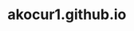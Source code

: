 # akocur1.github.io
<!DOCTYPE html>
<html>
    <head>
        <title>Andrew Kocur</title>
        <!-- Global site tag (gtag.js) - Google Analytics -->
        <script async src="https://www.googletagmanager.com/gtag/js?id=UA-118290903-1"></script>
        <script>
            window.dataLayer = window.dataLayer || [];
            function gtag(){dataLayer.push(arguments);}
            gtag('js', new Date());

            gtag('config', 'UA-118290903-1');
        </script>
    </head>
        <p style="text-align:center"><strong>Andrew Kocur</strong></p>
        <a href="http://hmpg.net/"><img src="https://media.licdn.com/dms/image/C4D03AQH_Isu9fFA6Vg/profile-displayphoto-shrink_200_200/0?e=1529247600&v=beta&t=vLulgdunyAeUqnUe2rp1A1UEWVewlw0XuQyB1WpsG2A"></a>
        <p><em>I'm a 20 year old guy who grew up in the great little town Poolesville, MD. I graduated from Poolesville High School's Humanities Magnet Program in 2016, and eventually I'd like to have a job in law enforcement.</em></p>
        <ul>
<!--Ranked list of my favorite sports teams-->
            <li style="font-family:impact;font-size:20px;background-color:yellowgreen;color:white">Favorite Sports Teams
                <ol>
                    <li style="font-family:Arial;font-size:18px;background-color:firebrick;color:white">US National Soccer Team - <a href="https://www.ussoccer.com/mens-national-team#tab-1">Homepage</a></li>
                    <li style="font-family:Verdana;font-size:14px;background-color:midnightblue;color:indianred">New England Revolution - <a href="https://www.revolutionsoccer.net/">Homepage</a></li>
                    <li style="font-family:Verdana;font-size:14px;background-color:royalblue;color:white">Chelsea FC - <a href="https://www.chelseafc.com/">Homepage</a></li>
                    <li style="font-family:Verdana;font-size:14px;background-color:navy;color:gainsboro">New England Patriots</li>
                    <li style="font-family:Calibri;font-size:10px;background-color:black;color:crimson">UMD Men's Soccer Team</li>     
                </ol>
            </li>
<!--List of some of my favorite passtimes-->
            <li style="font-family:impact;font-size:16px;background-color:goldenrod;color:gold">Favorite Things to Do
                <ul>
                    <li style="font-family:verdana;font-size:14px;background-color:yellowgreen;color:white">Play soccer</li>
                    <li style="font-family:calibri;font-size:12px;background-color:cornsilk;color:darkslategrey">Draw and design</li>
                    <li style="font-family:arial;font-size:10px;background-color:crimson;color:white">Watch YouTube</li>
                    <li style="font-family:verdana;font-size:8px;background-color:black;color:lawngreen">Play videogames</li>
                </ul>
            </li>
<!--List of jobs I've held sorted by those employed by UMD and those employed by some other entity-->
            <li style="font-family:impact;font-size:18px;background-color:cornsilk;color:darkred">Jobs I've had
                <ul>
                    <li style="font-family:verdana;font-size:17px;background-color:crimson;color:yellow">College Jobs
                        <ul>
                            <li style="font-family:calibri;font-size:16px;background-color:yellowgreen;color:crimson">UMD Intramural Referee - <a href="https://recwell.umd.edu/activities/intramural-sports">Homepage</a></li>
                            <li style="font-family:arial;font-size:15px;background-color:navy;color:gold">UMPD Student Police Aide - <a href="http://www.policeauxiliary.umd.edu/">Homepage</a></li>
                        </ul>
                    </li>
                    <li style="font-family:verdana;font-size:18px;background-color:goldenrod;color:navy">Other Jobs
                        <ul>
                            <li style="font-family:calibri;font-size:17px;background-color:crimson;color:yellow">McDonald's Restaurant Crew Member - <a href="https://www.mcdonalds.com/us/en-us.html">Homepage</a></li>
                            <li style="font-family:arial;font-size:16px;background-color:yellowgreen;color:white">US Soccer Federation Referee - <a href="https://www.ussoccer.com/referees">Homepage</a></li>
                        </ul>
                    </li>
                </ul>
            </li>
<!--List of the cities I have lived in-->
            <li style="font-family:impact;font-size:22px;background-color:skyblue;color:white">Places I've Lived
                <ul>
                    <li style="font-family:Arial;font-size:20px;background-color:black;color:goldenrod">Poolesville, Maryland - <a href="https://www.poolesvillemd.gov/">Homepage</a></li>
                    <li style="font-family:Calibri;font-size:18px;background-color:crimson;color:yellow">College Park, Maryland - <a href="http://www.collegeparkmd.gov/">Homepage</a></li>
                </ul>
            </li>
        </ul>
    </body>
</html>
